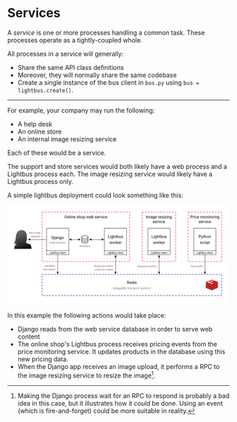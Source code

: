 # Services

A *service* is one or more processes handling a common task.
These processes operate as a tightly-coupled whole.

All processes in a service will generally:

* Share the same API class definitions
* Moreover, they will normally share the same codebase
* Create a single instance of the bus client in `bus.py` using
  `bus = lightbus.create()`.

---

For example, your company may run the following:

* A help desk
* An online store
* An internal image resizing service

Each of these would be a service.

The support and store services would both likely have a web process and a
Lightbus process each. The image resizing service would likely have a Lightbus
process only.

A simple lightbus deployment could look something like this:

![A simple Lightbus deployment][simple-processes]

[simple-processes]: /static/images/simple-processes.png

In this example the following actions would take place:

* Django reads from the web service database in order to serve web content
* The online shop's Lightbus process receives pricing events from the
  price monitoring service. It updates products in the database using
  this new pricing data.
* When the Django app receives an image upload, it performs a RPC to the
  image resizing service to resize the image[^1].



[^1]: Making the Django process wait for an RPC to respond is
      probably a bad idea in this case, but it illustrates how it
      *could* be done. Using an event (which is fire-and-forget)
      could be more suitable in reality.
